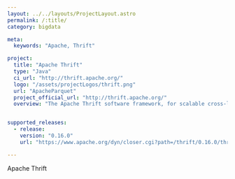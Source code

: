 ```yaml
---
layout: ../../layouts/ProjectLayout.astro
permalink: /:title/
category: bigdata

meta:
  keywords: "Apache, Thrift"

project:
  title: "Apache Thrift"
  type: "Java"
  ci_url: "http://thrift.apache.org/"
  logo: "/assets/projectLogos/thrift.png"
  url: "ApacheParquet"
  project_official_url: "http://thrift.apache.org/"
  overview: "The Apache Thrift software framework, for scalable cross-language services development, combines a software stack with a code generation engine to build services that work efficiently and seamlessly between C++, Java, Python, PHP, Ruby, Erlang, Perl, Haskell, C#, Cocoa, JavaScript, Node.js, Smalltalk, OCaml and Delphi and other languages."


supported_releases:
  - release:
    version: "0.16.0"
    url: "https://www.apache.org/dyn/closer.cgi?path=/thrift/0.16.0/thrift-0.16.0.tar.gz"

---
```


<p>Apache Thrift</p>
